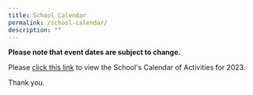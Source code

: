 ```yaml
---
title: School Calendar
permalink: /school-calendar/
description: ""
---
```

**Please note that event dates are subject to change.**


Please [click this link](https://docs.google.com/document/d/1dKzMfKqVMEO1ZnfCvOcyFktHGm3XWQeuzRlJuaR0XbA/edit?usp=sharing) to view the School's Calendar of Activities for 2023.

Thank you.